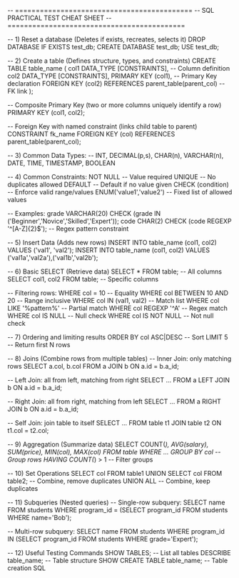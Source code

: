 -- ===========================================
-- SQL PRACTICAL TEST CHEAT SHEET
-- ===========================================

-- 1) Reset a database (Deletes if exists, recreates, selects it)
DROP DATABASE IF EXISTS test_db;
CREATE DATABASE test_db;
USE test_db;

-- 2) Create a table (Defines structure, types, and constraints)
CREATE TABLE table_name (
    col1 DATA_TYPE [CONSTRAINTS],   -- Column definition
    col2 DATA_TYPE [CONSTRAINTS],
    PRIMARY KEY (col1),             -- Primary Key declaration
    FOREIGN KEY (col2) REFERENCES parent_table(parent_col) -- FK link
);

-- Composite Primary Key (two or more columns uniquely identify a row)
PRIMARY KEY (col1, col2);

-- Foreign Key with named constraint (links child table to parent)
CONSTRAINT fk_name FOREIGN KEY (col) REFERENCES parent_table(parent_col);

-- 3) Common Data Types:
-- INT, DECIMAL(p,s), CHAR(n), VARCHAR(n), DATE, TIME, TIMESTAMP, BOOLEAN

-- 4) Common Constraints:
NOT NULL                         -- Value required
UNIQUE                           -- No duplicates allowed
DEFAULT <value>                  -- Default if no value given
CHECK (condition)                -- Enforce valid range/values
ENUM('value1','value2')          -- Fixed list of allowed values

-- Examples:
grade VARCHAR(20) CHECK (grade IN ('Beginner','Novice','Skilled','Expert'));
code CHAR(2) CHECK (code REGEXP '^[A-Z]{2}$'); -- Regex pattern constraint

-- 5) Insert Data (Adds new rows)
INSERT INTO table_name (col1, col2) VALUES ('val1', 'val2');
INSERT INTO table_name (col1, col2) VALUES 
('val1a','val2a'),('val1b','val2b');

-- 6) Basic SELECT (Retrieve data)
SELECT * FROM table;                         -- All columns
SELECT col1, col2 FROM table;                -- Specific columns

-- Filtering rows:
WHERE col = 10                               -- Equality
WHERE col BETWEEN 10 AND 20                  -- Range inclusive
WHERE col IN (val1, val2)                    -- Match list
WHERE col LIKE '%pattern%'                   -- Partial match
WHERE col REGEXP '^A'                         -- Regex match
WHERE col IS NULL                            -- Null check
WHERE col IS NOT NULL                        -- Not null check

-- 7) Ordering and limiting results
ORDER BY col ASC|DESC                        -- Sort
LIMIT 5                                      -- Return first N rows

-- 8) Joins (Combine rows from multiple tables)
-- Inner Join: only matching rows
SELECT a.col, b.col
FROM a
JOIN b ON a.id = b.a_id;

-- Left Join: all from left, matching from right
SELECT ...
FROM a
LEFT JOIN b ON a.id = b.a_id;

-- Right Join: all from right, matching from left
SELECT ...
FROM a
RIGHT JOIN b ON a.id = b.a_id;

-- Self Join: join table to itself
SELECT ...
FROM table t1
JOIN table t2 ON t1.col = t2.col;

-- 9) Aggregation (Summarize data)
SELECT COUNT(*), AVG(salary), SUM(price), MIN(col), MAX(col)
FROM table
WHERE ...
GROUP BY col                             -- Group rows
HAVING COUNT(*) > 1                      -- Filter groups

-- 10) Set Operations
SELECT col FROM table1
UNION
SELECT col FROM table2;                  -- Combine, remove duplicates
UNION ALL                                -- Combine, keep duplicates

-- 11) Subqueries (Nested queries)
-- Single-row subquery:
SELECT name FROM students
WHERE program_id = (SELECT program_id FROM students WHERE name='Bob');

-- Multi-row subquery:
SELECT name FROM students
WHERE program_id IN (SELECT program_id FROM students WHERE grade='Expert');

-- 12) Useful Testing Commands
SHOW TABLES;                             -- List all tables
DESCRIBE table_name;                     -- Table structure
SHOW CREATE TABLE table_name;            -- Table creation SQL
